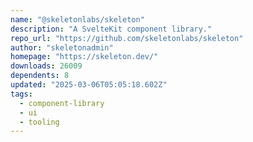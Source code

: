 ```yaml
---
name: "@skeletonlabs/skeleton"
description: "A SvelteKit component library."
repo_url: "https://github.com/skeletonlabs/skeleton"
author: "skeletonadmin"
homepage: "https://skeleton.dev/"
downloads: 26009
dependents: 8
updated: "2025-03-06T05:05:18.602Z"
tags: 
  - component-library
  - ui
  - tooling
---
```

